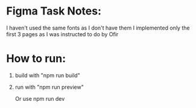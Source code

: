 # Figma Task Notes:

I haven't used the same fonts as I don't have them
I implemented only the first 3 pages as I was instructed to do by Ofir

# How to run:

1. build with "npm run build"
2. run with "npm run preview"

   Or use npm run dev
